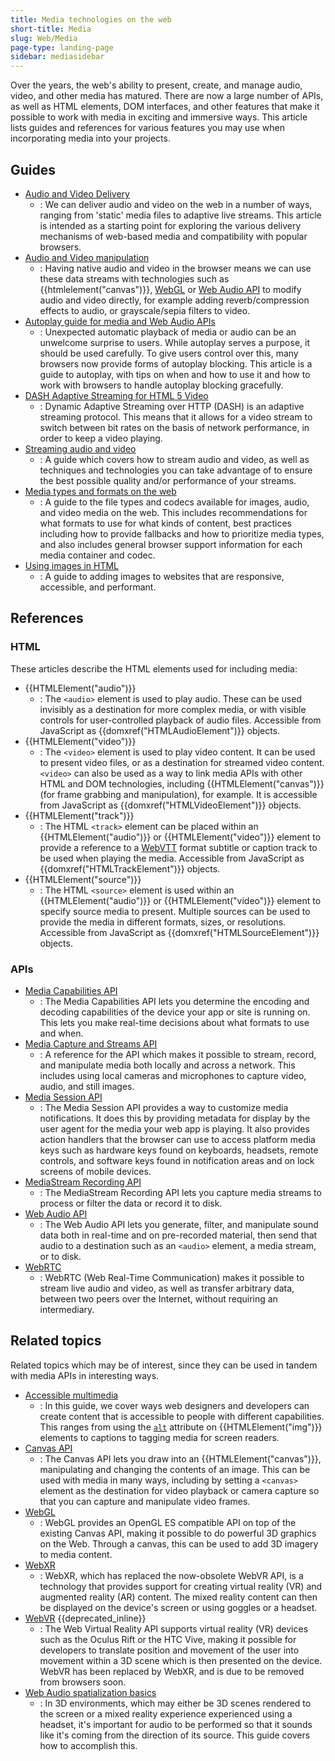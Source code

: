 ```yaml
---
title: Media technologies on the web
short-title: Media
slug: Web/Media
page-type: landing-page
sidebar: mediasidebar
---
```


Over the years, the web's ability to present, create, and manage audio, video, and other media has matured.
There are now a large number of APIs, as well as HTML elements, DOM interfaces, and other features that make it possible to work with media in exciting and immersive ways.
This article lists guides and references for various features you may use when incorporating media into your projects.

## Guides

- [Audio and Video Delivery](/en-US/docs/Web/Media/Guides/Audio_and_video_delivery)
  - : We can deliver audio and video on the web in a number of ways, ranging from 'static' media files to adaptive live streams. This article is intended as a starting point for exploring the various delivery mechanisms of web-based media and compatibility with popular browsers.
- [Audio and Video manipulation](/en-US/docs/Web/Media/Guides/Audio_and_video_manipulation)
  - : Having native audio and video in the browser means we can use these data streams with technologies such as {{htmlelement("canvas")}}, [WebGL](/en-US/docs/Web/API/WebGL_API) or [Web Audio API](/en-US/docs/Web/API/Web_Audio_API) to modify audio and video directly, for example adding reverb/compression effects to audio, or grayscale/sepia filters to video.
- [Autoplay guide for media and Web Audio APIs](/en-US/docs/Web/Media/Guides/Autoplay)
  - : Unexpected automatic playback of media or audio can be an unwelcome surprise to users. While autoplay serves a purpose, it should be used carefully. To give users control over this, many browsers now provide forms of autoplay blocking. This article is a guide to autoplay, with tips on when and how to use it and how to work with browsers to handle autoplay blocking gracefully.
- [DASH Adaptive Streaming for HTML 5 Video](/en-US/docs/Web/API/Media_Source_Extensions_API/DASH_Adaptive_Streaming)
  - : Dynamic Adaptive Streaming over HTTP (DASH) is an adaptive streaming protocol. This means that it allows for a video stream to switch between bit rates on the basis of network performance, in order to keep a video playing.
- [Streaming audio and video](/en-US/docs/Web/Media/Guides/Streaming)
  - : A guide which covers how to stream audio and video, as well as techniques and technologies you can take advantage of to ensure the best possible quality and/or performance of your streams.
- [Media types and formats on the web](/en-US/docs/Web/Media/Guides/Formats)
  - : A guide to the file types and codecs available for images, audio, and video media on the web. This includes recommendations for what formats to use for what kinds of content, best practices including how to provide fallbacks and how to prioritize media types, and also includes general browser support information for each media container and codec.
- [Using images in HTML](/en-US/docs/Web/Media/Guides/Images)
  - : A guide to adding images to websites that are responsive, accessible, and performant.

## References

### HTML

These articles describe the HTML elements used for including media:

- {{HTMLElement("audio")}}
  - : The `<audio>` element is used to play audio. These can be used invisibly as a destination for more complex media, or with visible controls for user-controlled playback of audio files. Accessible from JavaScript as {{domxref("HTMLAudioElement")}} objects.
- {{HTMLElement("video")}}
  - : The `<video>` element is used to play video content. It can be used to present video files, or as a destination for streamed video content. `<video>` can also be used as a way to link media APIs with other HTML and DOM technologies, including {{HTMLElement("canvas")}} (for frame grabbing and manipulation), for example. It is accessible from JavaScript as {{domxref("HTMLVideoElement")}} objects.
- {{HTMLElement("track")}}
  - : The HTML `<track>` element can be placed within an {{HTMLElement("audio")}} or {{HTMLElement("video")}} element to provide a reference to a [WebVTT](/en-US/docs/Web/API/WebVTT_API) format subtitle or caption track to be used when playing the media. Accessible from JavaScript as {{domxref("HTMLTrackElement")}} objects.
- {{HTMLElement("source")}}
  - : The HTML `<source>` element is used within an {{HTMLElement("audio")}} or {{HTMLElement("video")}} element to specify source media to present. Multiple sources can be used to provide the media in different formats, sizes, or resolutions. Accessible from JavaScript as {{domxref("HTMLSourceElement")}} objects.

### APIs

- [Media Capabilities API](/en-US/docs/Web/API/Media_Capabilities_API)
  - : The Media Capabilities API lets you determine the encoding and decoding capabilities of the device your app or site is running on. This lets you make real-time decisions about what formats to use and when.
- [Media Capture and Streams API](/en-US/docs/Web/API/Media_Capture_and_Streams_API)
  - : A reference for the API which makes it possible to stream, record, and manipulate media both locally and across a network. This includes using local cameras and microphones to capture video, audio, and still images.
- [Media Session API](/en-US/docs/Web/API/Media_Session_API)
  - : The Media Session API provides a way to customize media notifications. It does this by providing metadata for display by the user agent for the media your web app is playing. It also provides action handlers that the browser can use to access platform media keys such as hardware keys found on keyboards, headsets, remote controls, and software keys found in notification areas and on lock screens of mobile devices.
- [MediaStream Recording API](/en-US/docs/Web/API/MediaStream_Recording_API)
  - : The MediaStream Recording API lets you capture media streams to process or filter the data or record it to disk.
- [Web Audio API](/en-US/docs/Web/API/Web_Audio_API)
  - : The Web Audio API lets you generate, filter, and manipulate sound data both in real-time and on pre-recorded material, then send that audio to a destination such as an `<audio>` element, a media stream, or to disk.
- [WebRTC](/en-US/docs/Web/API/WebRTC_API)
  - : WebRTC (Web Real-Time Communication) makes it possible to stream live audio and video, as well as transfer arbitrary data, between two peers over the Internet, without requiring an intermediary.

## Related topics

Related topics which may be of interest, since they can be used in tandem with media APIs in interesting ways.

- [Accessible multimedia](/en-US/docs/Learn_web_development/Core/Accessibility/Multimedia)
  - : In this guide, we cover ways web designers and developers can create content that is accessible to people with different capabilities. This ranges from using the [`alt`](/en-US/docs/Web/HTML/Reference/Element/img#alt) attribute on {{HTMLElement("img")}} elements to captions to tagging media for screen readers.
- [Canvas API](/en-US/docs/Web/API/Canvas_API)
  - : The Canvas API lets you draw into an {{HTMLElement("canvas")}}, manipulating and changing the contents of an image. This can be used with media in many ways, including by setting a `<canvas>` element as the destination for video playback or camera capture so that you can capture and manipulate video frames.
- [WebGL](/en-US/docs/Web/API/WebGL_API)
  - : WebGL provides an OpenGL ES compatible API on top of the existing Canvas API, making it possible to do powerful 3D graphics on the Web. Through a canvas, this can be used to add 3D imagery to media content.
- [WebXR](/en-US/docs/Web/API/WebXR_Device_API)
  - : WebXR, which has replaced the now-obsolete WebVR API, is a technology that provides support for creating virtual reality (VR) and augmented reality (AR) content. The mixed reality content can then be displayed on the device's screen or using goggles or a headset.
- [WebVR](/en-US/docs/Web/API/WebVR_API) {{deprecated_inline}}
  - : The Web Virtual Reality API supports virtual reality (VR) devices such as the Oculus Rift or the HTC Vive, making it possible for developers to translate position and movement of the user into movement within a 3D scene which is then presented on the device. WebVR has been replaced by WebXR, and is due to be removed from browsers soon.
- [Web Audio spatialization basics](/en-US/docs/Web/API/Web_Audio_API/Web_audio_spatialization_basics)
  - : In 3D environments, which may either be 3D scenes rendered to the screen or a mixed reality experience experienced using a headset, it's important for audio to be performed so that it sounds like it's coming from the direction of its source. This guide covers how to accomplish this.

